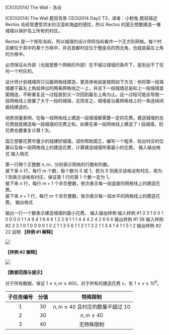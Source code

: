 



[CEOI2014] The Wall - 洛谷














[CEOI2014] The Wall
题目背景
CEOI2014 Day2 T3，译者：小粉兔
题目描述
Rectos 岛经常遭受洪水的泛滥和海盗的侵扰，所以 Rectos 的国王想要建造一堵城墙以保护岛上所有的村庄。

Rectos 是一个矩形岛屿，所以城墙的设计师将岛屿看作一个正方形网格。每个村庄都位于其中的某个方格中，并且首都村庄位于整座岛的西北角，也就是最左上角的方格中。

必须保证从外部（也就是整个网格的外部）在不越过城墙的条件下，是到达不了任何一个村庄的。

设计师计划城墙将只沿着网格线建造，更具体地说是按照如下方法：他将第一段城墙置于最左上角延伸出的两条网格线之一上，并且下一段城墙总是和上一段城墙首尾相连，不断重复这一过程直到又一次回到最左上角为止。这一过程可能会导致一段网格线上放置了大于一段的城墙，总而言之，城墙是沿着网格线上的一条连续闭曲线建造的。

地势测量表明，在每一段网格线上建造一段城墙都需要一定的花费。建造城墙的总花费就是建造每一段城墙的花费之和。如果在某一段网格线上建造了 $t$ 段城墙，则花费也要重复计算 $t$ 次。

国王想要花费尽量少的钱建好城墙。请你帮助国王，编写一个程序，给出村庄的位置以及每一段网格线上的建造花费，计算建造城墙所需最小的花费。
输入输出格式
输入格式

第一行两个正整数 $n, m$，分别表示网格的行数和列数。  
接下来 $n$ 行，每行 $m$ 个数，每个数为 $0$ 或 $1$，若为 $0$ 则表示该格没有村庄，若为 $1$ 则表示该格有村庄，保证第 $1$ 行的第 $1$ 个数一定为 $1$。  
接下来 $n$ 行，每行 $m + 1$ 个非负整数，依次表示每一段竖直的网格线上的建造花费。  
接下来 $n + 1$ 行，每行 $m$ 个非负整数，依次表示每一段水平的网格线上的建造花费。
输出格式

输出一行一个数表示建造城墙的最小花费。
输入输出样例
输入样例 #1
3 3
1 0 0
1 0 0
0 0 1
1 4 9 4
1 6 6 6
1 2 2 9
1 1 1
4 4 4
2 4 2
6 6 6
输出样例 #1
38
输入样例 #2
3 3
1 0 1
0 0 0
0 1 0
2 1 1 3
5 6 1 1
2 1 1 3
2 1 1
3 4 1
4 1 1
5 1 2
输出样例 #2
22
说明
**【样例 #1 解释】**

![](https://cdn.luogu.com.cn/upload/image_hosting/njtyjnbp.png)

**【样例 #2 解释】**

![](https://cdn.luogu.com.cn/upload/image_hosting/568orkwb.png)

**【数据范围与提示】**

对于所有数据，保证 $1 \le n, m \le 400$，对于所有的建造花费 $v$，有 $1 \le v \le {10}^9$。

| 子任务编号 | 分值 | 特殊限制 |
| :-: | :-: | :-: |
| $1$ | $30$ | $n, m \le 40$ 且村庄的数量不超过 $10$ |
| $2$ | $30$ | $n, m \le 40$ |
| $3$ | $40$ | 无特殊限制 |






